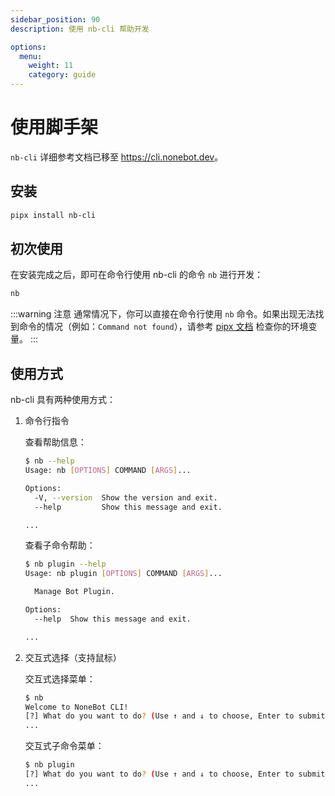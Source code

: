 ```yaml
---
sidebar_position: 90
description: 使用 nb-cli 帮助开发

options:
  menu:
    weight: 11
    category: guide
---
```


# 使用脚手架

`nb-cli` 详细参考文档已移至 <https://cli.nonebot.dev>。

## 安装

```bash
pipx install nb-cli
```

## 初次使用

在安装完成之后，即可在命令行使用 nb-cli 的命令 `nb` 进行开发：

```bash
nb
```

:::warning 注意
通常情况下，你可以直接在命令行使用 `nb` 命令。如果出现无法找到命令的情况（例如：`Command not found`），请参考 [pipx 文档](https://pypa.github.io/pipx/) 检查你的环境变量。
:::

## 使用方式

nb-cli 具有两种使用方式：

1. 命令行指令

   查看帮助信息：

   ```bash
   $ nb --help
   Usage: nb [OPTIONS] COMMAND [ARGS]...

   Options:
     -V, --version  Show the version and exit.
     --help         Show this message and exit.

   ...
   ```

   查看子命令帮助：

   ```bash
   $ nb plugin --help
   Usage: nb plugin [OPTIONS] COMMAND [ARGS]...

     Manage Bot Plugin.

   Options:
     --help  Show this message and exit.

   ...
   ```

2. 交互式选择（支持鼠标）

   交互式选择菜单：

   ```bash
   $ nb
   Welcome to NoneBot CLI!
   [?] What do you want to do? (Use ↑ and ↓ to choose, Enter to submit)
   ...
   ```

   交互式子命令菜单：

   ```bash
   $ nb plugin
   [?] What do you want to do? (Use ↑ and ↓ to choose, Enter to submit)
   ...
   ```
